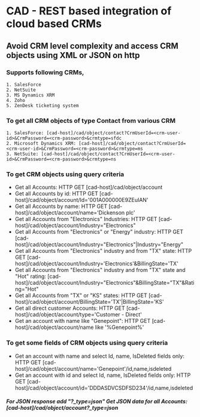 # CAD - REST based integration of cloud based CRMs
## Avoid CRM level complexity and access CRM objects using XML or JSON on http
### Supports following CRMs,
	1. SalesForce
	2. NetSuite
	3. MS Dynamics XRM
	4. Zoho
	5. ZenDesk ticketing system

### To get all CRM objects of type Contact from various CRM
	1. SalesForce: [cad-host]/cad/object/contact?CrmUserId=<crm-user-id>&CrmPassword=<crm-password>&crmtype=sfdc
	2. Microsoft Dynamics XRM: [cad-host]/cad/object/contact?CrmUserId=<crm-user-id>&CrmPassword=<crm-password>&crmtype=ms
	3. NetSuite: [cad-host]/cad/object/contact?CrmUserId=<crm-user-id>&CrmPassword=<crm-password>&crmtype=ns

### To get CRM objects using query criteria 
* Get all Accounts:  HTTP GET [cad-host]/cad/object/account
* Get all Accounts by id: HTTP GET [cad-host]/cad/object/account/Id='001A000000E9ZEuIAN'
* Get all Accounts by name: HTTP GET [cad-host]/cad/object/account/name='Dickenson plc'
* Get all Accounts from "Electronics" Industries: HTTP GET [cad-host]/cad/object/account/Industry="Electronics"
* Get all Accounts from "Electronics" or "Energy" industry:  HTTP GET	[cad-host]/cad/object/account/Industry="Electronics"|Industry="Energy"
* Get all Accounts from "Electronics" industry and from "TX" state: HTTP GET	[cad-host]/cad/object/account/Industry='Electronics'&BillingState='TX'
* Get all Accounts from "Electronics" industry and from "TX" state and "Hot" rating: [cad-host]/cad/object/account/Industry="Electronics"&BillingState="TX"&Rating="Hot"
* Get all Accounts from "TX" or "KS" states:  HTTP GET [cad-host]/cad/object/account/BillingState='TX'|BillingState='KS'
* Get all direct customer Accounts:  HTTP GET [cad-host]/cad/object/account/type='Customer - Direct'
* Get an account with name like "Genepoint":  HTTP GET [cad-host]/cad/object/account/name like '%Genepoint%'

### To get some fields of CRM objects using query criteria 
* Get an account with name and select Id, name, IsDeleted fields only:  HTTP GET [cad-host]/cad/object/account/name='Genepoint'/id,name,isdeleted 
* Get an account with id and select Id, name, IsDeleted fields only:  HTTP GET [cad-host]/cad/object/account/id='DDDASDVCSDFSD234'/id,name,isdeleted

##### For JSON  response add "?_type=json" Get JSON data for all Accounts: [cad-host]/cad/object/account?_type=json
